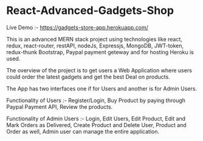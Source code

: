 # React-Advanced-Gadgets-Shop

Live Demo :- https://gadgets-store-app.herokuapp.com/

This is an advanced MERN stack project using technologies like react, redux, react-router, restAPI, nodeJs, Expressjs, MongoDB, JWT-token, redux-thunk
Bootstrap, Paypal payment geteway and for hosting Heroku is used.

The overview of the project is to get users a Web Application where users could order the latest gadgets and get the best Deal on products.

The App has two interfaces one if for Users and another is for Admin Users.

Functionality of Users :- Register/Login, Buy Product by paying through Paypal Payment API, Review the products.

Functionality of Admin Users :- Login, Edit Users, Edit Product, Edit and Mark Orders as Delivered,
Create Product and Delete User, Product and Order as well, Admin user can manage the entire application.
